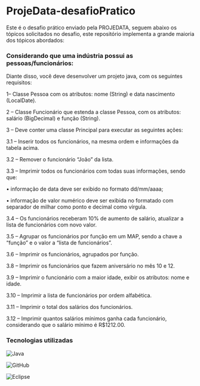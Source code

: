 # ProjeData-desafioPratico
Este é o desafio prático enviado pela PROJEDATA, seguem abaixo os tópicos solicitados no desafio, este repositório implementa a grande maioria dos tópicos abordados:

### Considerando que uma indústria possui as pessoas/funcionários:

Diante disso, você deve desenvolver um projeto java, com os seguintes requisitos:

1– Classe Pessoa com os atributos: nome (String) e data nascimento (LocalDate). <i class="fa-solid fa-check"></i>

2 – Classe Funcionário que estenda a classe Pessoa, com os atributos: salário (BigDecimal) e função (String). <i class="fa-solid fa-check"></i>

3 – Deve conter uma classe Principal para executar as seguintes ações:

3.1 – Inserir todos os funcionários, na mesma ordem e informações da tabela acima. 

3.2 – Remover o funcionário “João” da lista. 
 
3.3 – Imprimir todos os funcionários com todas suas informações, sendo que:

• informação de data deve ser exibido no formato dd/mm/aaaa; 

• informação de valor numérico deve ser exibida no formatado com separador de milhar como ponto e decimal como vírgula. 

3.4 – Os funcionários receberam 10% de aumento de salário, atualizar a lista de funcionários com novo valor. 

3.5 – Agrupar os funcionários por função em um MAP, sendo a chave a “função” e o valor a “lista de funcionários”. 

3.6 – Imprimir os funcionários, agrupados por função.

3.8 – Imprimir os funcionários que fazem aniversário no mês 10 e 12. 

3.9 – Imprimir o funcionário com a maior idade, exibir os atributos: nome e idade. 

3.10 – Imprimir a lista de funcionários por ordem alfabética.

3.11 – Imprimir o total dos salários dos funcionários. 

3.12 – Imprimir quantos salários mínimos ganha cada funcionário, considerando que o salário mínimo é R$1212.00.

### Tecnologias utilizadas

<img align="center" src="https://img.shields.io/badge/Java-ED8B00?style=for-the-badge&logo=java&logoColor=white" alt="Java">

![GitHub](https://img.shields.io/badge/github-%23121011.svg?style=for-the-badge&logo=github&logoColor=white)

![Eclipse](https://img.shields.io/badge/Eclipse-FE7A16.svg?style=for-the-badge&logo=Eclipse&logoColor=white)
